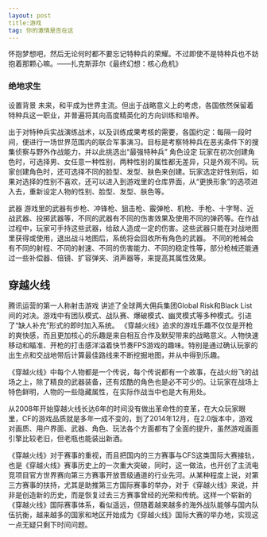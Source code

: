 ```yaml
---
layout: post
title:游戏
tag: 你的激情是否在这
---
```


怀抱梦想吧，然后无论何时都不要忘记特种兵的荣耀。不过即使不是特种兵也不妨抱着那颗心嘛。——扎克斯菲尔《最终幻想：核心危机》

### 绝地求生
   设置背景
未来，和平成为世界主流。但出于战略意义上的考虑，各国依然保留着特种兵这一职业，并普遍将其向高度精英化的方向训练和培养。

出于对特种兵实战演练战术，以及训练成果考核的需要，各国约定：每隔一段时间，便进行一场世界范围内的联合军事演习。目标是考察特种兵在恶劣条件下的搜集侦察与野外作战能力，并以此挑选出“最强特种兵”
   角色设定
玩家在初次创建角色时，可选择男、女任意一种性别，两种性别的属性都无差异，只是外观不同。玩家创建角色时，还可选择不同的脸型、发型、肤色来创建。玩家选定好性别后，如果对选择的性别不喜欢，还可以进入到游戏里的仓库界面，从“更换形象”的选项进入去，重新设定人物的性别、脸型、发型、肤色等。

   武器
游戏里的武器有步枪、冲锋枪、狙击枪、霰弹枪、机枪、手枪、十字弩、近战武器、投掷武器等，不同的武器有不同的伤害效果及使用不同的弹药等。在作战过程中，玩家可手持这些武器，给敌人造成一定的伤害。这些武器只能在对战地图里获得或使用，退出战斗地图后，系统将会回收所有角色的武器。
不同的枪械会有不同的射程、不同的射速、不同的伤害能力、不同的稳定性等，部分枪械还能通过一些补偿器、倍镜、扩容弹夹、消声器等，来提高其属性效果。
## 穿越火线 

腾讯运营的第一人称射击游戏
讲述了全球两大佣兵集团Global Risk和Black List间的对决。游戏中有团队模式、战队赛、爆破模式、幽灵模式等多种模式。引进了“缺人补充”形式的即时加入系统。
《穿越火线》追求的游戏乐趣不仅仅是开枪的爽快感，而且更加核心的乐趣是来自相互合作及默契带来的战略意义。人物快速移动和瞄准、开枪的打击感洋溢着快节奏FPS游戏的趣味。特别是通过确认玩家的出生点和交战地带后计算最佳路线来不断挖掘地图，并从中得到乐趣。

《穿越火线》中每个人物都是一个传说，每个传说都有一个故事，在战火纷飞的战场之上，除了精良的武器装备，还有炫酷的角色也是必不可少的。让玩家在战场上特色鲜明，人物的一些隐藏属性，在实际作战当中也是大有用处。 

从2008年开始穿越火线长达6年的时间没有做出革命性的变革，在大众玩家眼里，CF的游戏品质就是多年一成不变的，到了2014年12月，在2.0版本中，游戏对画质、用户界面、武器、角色、玩法各个方面都有了全面的提升，虽然游戏画面引擎比较老旧，但老瓶也能装出新酒。  

《穿越火线》对于赛事的重视，而且把国内的三方赛事与CFS这类国际大赛接轨，也是《穿越火线》赛事历史上的一次重大突破，同时，这一做法，也开创了主流电竞项目官方世界赛向第三方赛事开放晋级通道的行业先河。从某种程度上说，对第三方赛事的扶持，尤其是助推第三方国际赛事的举办，对于《穿越火线》来说，并非是创造新的历史，而是恢复过去三方赛事曾经的光荣和传统。这样一个崭新的《穿越火线》国际赛事体系，看似遥远，但随着越来越多的海外战队能够与国内队伍抗衡，越来越多的国家和地区开始成为《穿越火线》国际大赛的举办地，实现这一点无疑只剩下时间问题。


<br>

